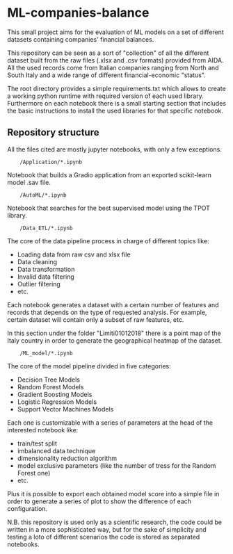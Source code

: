 # ML-companies-balance
This small project aims for the evaluation of ML models on a set of different datasets containing 
companies' financial balances.

This repository can be seen as a sort of "collection" of all the different dataset built from the raw files 
(.xlsx and .csv formats) provided from AIDA. All the used records come from Italian companies ranging from
North and South Italy and a wide range of different financial-economic "status".

The root directory provides a simple requirements.txt which allows to create a working python runtime with required
version of each used library. Furthermore on each notebook there is a small starting section that includes
the basic instructions to install the used libraries for that specific notebook.

## Repository structure

All the files cited are mostly jupyter notebooks, with only a few exceptions.

```
    /Application/*.ipynb
```
Notebook that builds a Gradio application from an exported scikit-learn model .sav file.

```
    /AutoML/*.ipynb
```
Notebook that searches for the best supervised model using the TPOT library.

```
    /Data_ETL/*.ipynb
```
The core of the data pipeline process in charge of different topics like:

- Loading data from raw csv and xlsx file
- Data cleaning
- Data transformation
- Invalid data filtering
- Outlier filtering
- etc.

Each notebook generates a dataset with a certain number of features and records that depends on the type of requested
analysis. For example, certain dataset will contain only a subset of raw features, etc.

In this section under the folder "Limiti01012018" there is a point map of the Italy country in order to generate the
geographical heatmap of the dataset.

```
    /ML_model/*.ipynb
```

The core of the model pipeline divided in five categories:

- Decision Tree Models
- Random Forest Models
- Gradient Boosting Models
- Logistic Regression Models
- Support Vector Machines Models

Each one is customizable with a series of parameters at the head of the interested notebook like:

- train/test split
- imbalanced data technique
- dimensionality reduction algorithm
- model exclusive parameters (like the number of tress for the Random Forest one)
- etc.

Plus it is possible to export each obtained model score into a simple file in order to generate a series of plot to
show the difference of each configuration.

N.B. this repository is used only as a scientific research, the code could be written in a more sophisticated way, but 
for the sake of simplicity and testing a loto of different scenarios the code is stored as separated notebooks.
